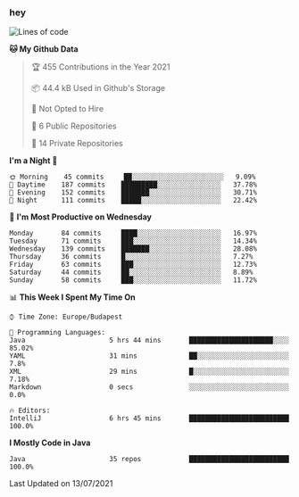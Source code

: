 ### hey

<!--START_SECTION:waka-->
![Lines of code](https://img.shields.io/badge/From%20Hello%20World%20I%27ve%20Written-56195%20lines%20of%20code-blue)

**🐱 My Github Data** 

> 🏆 455 Contributions in the Year 2021
 > 
> 📦 44.4 kB Used in Github's Storage 
 > 
> 🚫 Not Opted to Hire
 > 
> 📜 6 Public Repositories 
 > 
> 🔑 14 Private Repositories  
 > 
**I'm a Night 🦉** 

```text
🌞 Morning    45 commits     ██░░░░░░░░░░░░░░░░░░░░░░░   9.09% 
🌆 Daytime    187 commits    █████████░░░░░░░░░░░░░░░░   37.78% 
🌃 Evening    152 commits    ███████░░░░░░░░░░░░░░░░░░   30.71% 
🌙 Night      111 commits    █████░░░░░░░░░░░░░░░░░░░░   22.42%

```
📅 **I'm Most Productive on Wednesday** 

```text
Monday       84 commits     ████░░░░░░░░░░░░░░░░░░░░░   16.97% 
Tuesday      71 commits     ███░░░░░░░░░░░░░░░░░░░░░░   14.34% 
Wednesday    139 commits    ███████░░░░░░░░░░░░░░░░░░   28.08% 
Thursday     36 commits     █░░░░░░░░░░░░░░░░░░░░░░░░   7.27% 
Friday       63 commits     ███░░░░░░░░░░░░░░░░░░░░░░   12.73% 
Saturday     44 commits     ██░░░░░░░░░░░░░░░░░░░░░░░   8.89% 
Sunday       58 commits     ███░░░░░░░░░░░░░░░░░░░░░░   11.72%

```


📊 **This Week I Spent My Time On** 

```text
⌚︎ Time Zone: Europe/Budapest

💬 Programming Languages: 
Java                     5 hrs 44 mins       █████████████████████░░░░   85.02% 
YAML                     31 mins             ██░░░░░░░░░░░░░░░░░░░░░░░   7.8% 
XML                      29 mins             █░░░░░░░░░░░░░░░░░░░░░░░░   7.18% 
Markdown                 0 secs              ░░░░░░░░░░░░░░░░░░░░░░░░░   0.0%

🔥 Editors: 
IntelliJ                 6 hrs 45 mins       █████████████████████████   100.0%

```

**I Mostly Code in Java** 

```text
Java                     35 repos            █████████████████████████   100.0%

```



 Last Updated on 13/07/2021
<!--END_SECTION:waka-->
